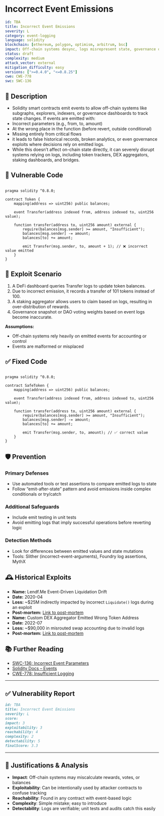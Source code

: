 # Incorrect Event Emissions

```YAML
id: TBA
title: Incorrect Event Emissions
severity: L
category: event-logging
language: solidity
blockchain: [ethereum, polygon, optimism, arbitrum, bsc]
impact: Off-chain systems desync, logs misrepresent state, governance or accounting errors
status: draft
complexity: medium
attack_vector: external
mitigation_difficulty: easy
versions: [">=0.4.0", "<=0.8.25"]
cwe: CWE-778
swc: SWC-136
```

## 📝 Description

- Solidity smart contracts emit events to allow off-chain systems like subgraphs, explorers, indexers, or governance dashboards to track state changes. If events are emitted with:
- Incorrect parameters (e.g., from, to, amount)
- At the wrong place in the function (before revert, outside conditional)
- Missing entirely from critical flows
- it leads to false historical records, broken analytics, or even governance exploits where decisions rely on emitted logs.
- While this doesn’t affect on-chain state directly, it can severely disrupt systems relying on logs, including token trackers, DEX aggregators, staking dashboards, and bridges.

## 🚨 Vulnerable Code

```solidity

pragma solidity ^0.8.0;

contract Token {
    mapping(address => uint256) public balances;

    event Transfer(address indexed from, address indexed to, uint256 value);

    function transfer(address to, uint256 amount) external {
        require(balances[msg.sender] >= amount, "Insufficient");
        balances[msg.sender] -= amount;
        balances[to] += amount;

        emit Transfer(msg.sender, to, amount + 1); // ❌ incorrect value emitted
    }
}
```

## 🧪 Exploit Scenario

1. A DeFi dashboard queries Transfer logs to update token balances.
2. Due to incorrect emission, it records a transfer of 101 tokens instead of 100.
3. A staking aggregator allows users to claim based on logs, resulting in over-distribution of rewards.
4. Governance snapshot or DAO voting weights based on event logs become inaccurate.

**Assumptions:**

- Off-chain systems rely heavily on emitted events for accounting or control
- Events are malformed or misplaced

## ✅ Fixed Code

```solidity

pragma solidity ^0.8.0;

contract SafeToken {
    mapping(address => uint256) public balances;

    event Transfer(address indexed from, address indexed to, uint256 value);

    function transfer(address to, uint256 amount) external {
        require(balances[msg.sender] >= amount, "Insufficient");
        balances[msg.sender] -= amount;
        balances[to] += amount;

        emit Transfer(msg.sender, to, amount); // ✅ correct value
    }
}
```

## 🛡️ Prevention

### Primary Defenses

- Use automated tools or test assertions to compare emitted logs to state
- Follow “emit-after-state” pattern and avoid emissions inside complex conditionals or try/catch

### Additional Safeguards

- Include emit testing in unit tests
- Avoid emitting logs that imply successful operations before reverting logic

### Detection Methods

- Look for differences between emitted values and state mutations
- Tools: Slither (incorrect-event-arguments), Foundry log assertions, MythX

## 🕰️ Historical Exploits

- **Name:** Lendf.Me Event-Driven Liquidation Drift 
- **Date:** 2020-04 
- **Loss:** ~$25M indirectly impacted by incorrect `Liquidate()` logs during an exploit 
- **Post-mortem:** [Link to post-mortem](https://dforce.network/blog/post-mortem-analysis-of-lendfme-incident) 
- **Name:** Custom DEX Aggregator Emitted Wrong Token Address
- **Date:** 2022-07 
- **Loss:** ~$90,000 in misrouted swap accounting due to invalid logs 
- **Post-mortem:** [Link to post-mortem](https://immunefi.com)
  
## 📚 Further Reading

- [SWC-136: Incorrect Event Parameters](https://swcregistry.io/docs/SWC-136/) 
- [Solidity Docs – Events](https://docs.soliditylang.org/en/latest/contracts.html#events) 
- [CWE-778: Insufficient Logging](https://cwe.mitre.org/data/definitions/778.html) 

---

## ✅ Vulnerability Report

```markdown
id: TBA
title: Incorrect Event Emissions
severity: L
score:
impact: 3   
exploitability: 3 
reachability: 4   
complexity: 2     
detectability: 5  
finalScore: 3.3
```

---

## 📄 Justifications & Analysis

- **Impact**: Off-chain systems may miscalculate rewards, votes, or balances
- **Exploitability**: Can be intentionally used by attacker contracts to confuse tracking
- **Reachability**: Found in any contract with event-based logic
- **Complexity**: Simple mistake; easy to introduce
- **Detectability**: Logs are verifiable; unit tests and audits catch this easily